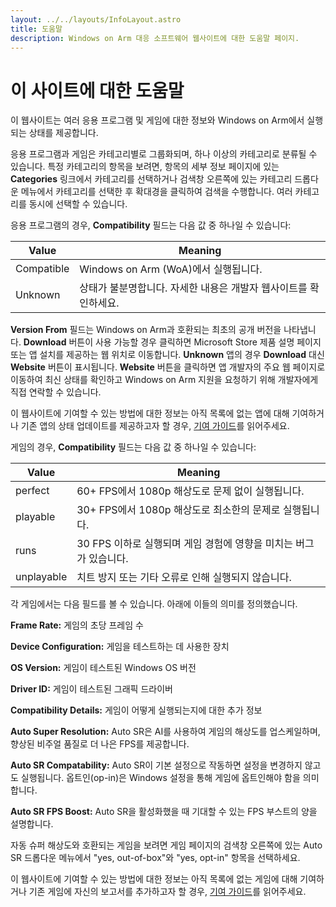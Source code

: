```yaml
---
layout: ../../layouts/InfoLayout.astro
title: 도움말
description: Windows on Arm 대응 소프트웨어 웹사이트에 대한 도움말 페이지.
---
```


# 이 사이트에 대한 도움말

이 웹사이트는 여러 응용 프로그램 및 게임에 대한 정보와 Windows on Arm에서 실행되는 상태를 제공합니다.

응용 프로그램과 게임은 카테고리별로 그룹화되며, 하나 이상의 카테고리로 분류될 수 있습니다. 특정 카테고리의 항목을 보려면, 항목의 세부 정보 페이지에 있는 **Categories** 링크에서 카테고리를 선택하거나 검색창 오른쪽에 있는 카테고리 드롭다운 메뉴에서 카테고리를 선택한 후 확대경을 클릭하여 검색을 수행합니다. 여러 카테고리를 동시에 선택할 수 있습니다.

응용 프로그램의 경우, **Compatibility** 필드는 다음 값 중 하나일 수 있습니다:

| Value     | Meaning                               |
| --------- | ------------------------------------- |
| Compatible| Windows on Arm (WoA)에서 실행됩니다.          |
| Unknown   | 상태가 불분명합니다. 자세한 내용은 개발자 웹사이트를 확인하세요.|

**Version From** 필드는 Windows on Arm과 호환되는 최초의 공개 버전을 나타냅니다. **Download** 버튼이 사용 가능할 경우 클릭하면 Microsoft Store 제품 설명 페이지 또는 앱 설치를 제공하는 웹 위치로 이동합니다. **Unknown** 앱의 경우 **Download** 대신 **Website** 버튼이 표시됩니다. **Website** 버튼을 클릭하면 앱 개발자의 주요 웹 페이지로 이동하여 최신 상태를 확인하고 Windows on Arm 지원을 요청하기 위해 개발자에게 직접 연락할 수 있습니다.

이 웹사이트에 기여할 수 있는 방법에 대한 정보는 아직 목록에 없는 앱에 대해 기여하거나 기존 앱의 상태 업데이트를 제공하고자 할 경우, [기여 가이드](/ko/contributing)를 읽어주세요.

게임의 경우, **Compatibility** 필드는 다음 값 중 하나일 수 있습니다:

| Value      | Meaning                               |
| ---------- | ------------------------------------- |
| perfect    | 60+ FPS에서 1080p 해상도로 문제 없이 실행됩니다. |
| playable   | 30+ FPS에서 1080p 해상도로 최소한의 문제로 실행됩니다. |
| runs       | 30 FPS 이하로 실행되며 게임 경험에 영향을 미치는 버그가 있습니다. |
| unplayable | 치트 방지 또는 기타 오류로 인해 실행되지 않습니다. |

각 게임에서는 다음 필드를 볼 수 있습니다. 아래에 이들의 의미를 정의했습니다.

**Frame Rate:** 게임의 초당 프레임 수

**Device Configuration:** 게임을 테스트하는 데 사용한 장치

**OS Version:** 게임이 테스트된 Windows OS 버전

**Driver ID:** 게임이 테스트된 그래픽 드라이버

**Compatibility Details:** 게임이 어떻게 실행되는지에 대한 추가 정보

**Auto Super Resolution:** Auto SR은 AI를 사용하여 게임의 해상도를 업스케일하며, 향상된 비주얼 품질로 더 나은 FPS를 제공합니다.

**Auto SR Compatability:** Auto SR이 기본 설정으로 작동하면 설정을 변경하지 않고도 실행됩니다. 옵트인(op-in)은 Windows 설정을 통해 게임에 옵트인해야 함을 의미합니다.

**Auto SR FPS Boost:** Auto SR을 활성화했을 때 기대할 수 있는 FPS 부스트의 양을 설명합니다.

자동 슈퍼 해상도와 호환되는 게임을 보려면 게임 페이지의 검색창 오른쪽에 있는 Auto SR 드롭다운 메뉴에서 "yes, out-of-box"와 "yes, opt-in" 항목을 선택하세요.

이 웹사이트에 기여할 수 있는 방법에 대한 정보는 아직 목록에 없는 게임에 대해 기여하거나 기존 게임에 자신의 보고서를 추가하고자 할 경우, [기여 가이드](/ko/contributing)를 읽어주세요.
